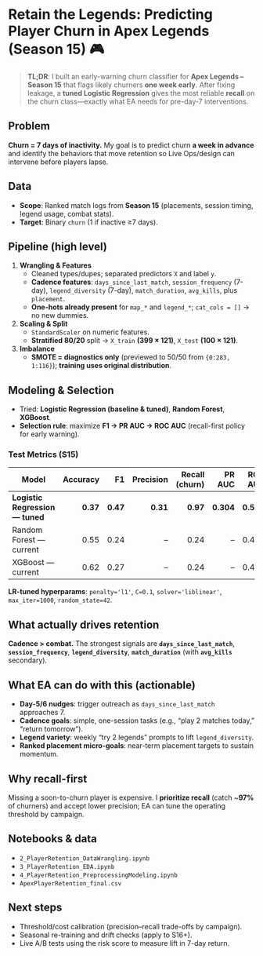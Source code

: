 # Retain the Legends: Predicting Player Churn in Apex Legends (Season 15) 🎮

> **TL;DR**: I built an early-warning churn classifier for **Apex Legends – Season 15** that flags likely churners **one week early**. After fixing leakage, a **tuned Logistic Regression** gives the most reliable **recall** on the churn class—exactly what EA needs for pre-day-7 interventions.

## Problem
**Churn = 7 days of inactivity.** My goal is to predict churn **a week in advance** and identify the behaviors that move retention so Live Ops/design can intervene before players lapse.

## Data
- **Scope**: Ranked match logs from **Season 15** (placements, session timing, legend usage, combat stats).
- **Target**: Binary `churn` (1 if inactive ≥7 days).

## Pipeline (high level)
1. **Wrangling & Features**
   - Cleaned types/dupes; separated predictors `X` and label `y`.
   - **Cadence features**: `days_since_last_match`, `session_frequency` (7-day), `legend_diversity` (7-day), `match_duration`, `avg_kills`, plus `placement`.
   - **One-hots already present** for `map_*` and `legend_*`; `cat_cols = []` → no new dummies.
2. **Scaling & Split**
   - `StandardScaler` on numeric features.
   - **Stratified 80/20** split → `X_train` **(399 × 121)**, `X_test` **(100 × 121)**.
3. **Imbalance**
   - **SMOTE = diagnostics only** (previewed to 50/50 from `{0:283, 1:116}`); **training uses original distribution**.

## Modeling & Selection
- Tried: **Logistic Regression (baseline & tuned)**, **Random Forest**, **XGBoost**.
- **Selection rule**: maximize **F1 → PR AUC → ROC AUC** (recall-first policy for early warning).

### Test Metrics (S15)
| Model | Accuracy | F1 | Precision | Recall (churn) | PR AUC | ROC AUC |
|---|---:|---:|---:|---:|---:|---:|
| **Logistic Regression — tuned** | **0.37** | **0.47** | **0.31** | **0.97** | **0.304** | **0.516** |
| Random Forest — current | 0.55 | 0.24 | – | 0.24 | – | 0.413 |
| XGBoost — current | 0.62 | 0.27 | – | 0.24 | – | 0.492 |

**LR-tuned hyperparams**: `penalty='l1'`, `C=0.1`, `solver='liblinear'`, `max_iter=1000`, `random_state=42`.

## What actually drives retention
**Cadence > combat.** The strongest signals are **`days_since_last_match`**, **`session_frequency`**, **`legend_diversity`**, **`match_duration`** (with **`avg_kills`** secondary).

## What EA can do with this (actionable)
- **Day-5/6 nudges**: trigger outreach as `days_since_last_match` approaches 7.
- **Cadence goals**: simple, one-session tasks (e.g., “play 2 matches today,” “return tomorrow”).
- **Legend variety**: weekly “try 2 legends” prompts to lift `legend_diversity`.
- **Ranked placement micro-goals**: near-term placement targets to sustain momentum.

## Why recall-first
Missing a soon-to-churn player is expensive. I **prioritize recall** (catch ~**97%** of churners) and accept lower precision; EA can tune the operating threshold by campaign.

## Notebooks & data
- `2_PlayerRetention_DataWrangling.ipynb`
- `3_PlayerRetention_EDA.ipynb`
- `4_PlayerRetention_PreprocessingModeling.ipynb`
- `ApexPlayerRetention_final.csv`

## Next steps
- Threshold/cost calibration (precision–recall trade-offs by campaign).
- Seasonal re-training and drift checks (apply to S16+).
- Live A/B tests using the risk score to measure lift in 7-day return.
